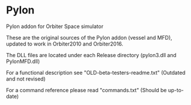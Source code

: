 # Pylon
Pylon addon for Orbiter Space simulator

These are the original sources of the Pylon addon (vessel and MFD), updated to work in Orbiter2010 and Orbiter2016.

The DLL files are located under each Release directory (pylon3.dll and PylonMFD.dll)

For a functional description see "OLD-beta-testers-readme.txt" (Outdated and not revised)

For a command reference please read "commands.txt" (Should be up-to-date)

